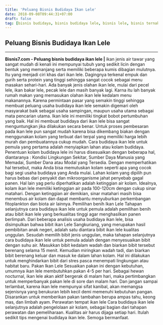 ```yaml
---
title: 'Peluang Bisnis Budidaya Ikan Lele'
date: 2018-09-08T09:44:31+07:00
draft: false
tag: [bisnis budidaya, bisnis budidaya lele, bisnis lele, bisnis ternak lele, Info, peluang usaha berternak, peluang usaha ternak lele, ternak lele, usaha ternak lele]
---
```

## Peluang Bisnis Budidaya Ikan Lele
----
**Bisnis7.com - Peluang bisnis budidaya ikan lele |** ikan jenis air tawar yang sangat mudah di kenali ini mempunyai tubuh yang sedikit licin dengan bentuk yang memanjang serta memiliki beberapa kumis dibagian mulutnya. Itu yang menjadi ciri khas dari ikan lele. Dagingnya terkenal empuk dan gurih serta protein yang tinggi sehingga sangat cocok sebagai menu masakan sehari-hari. Ada banyak jenis olahan ikan lele, mulai dari pecel lele, ikan bakar lele, pecak lele dan masih banyak lagi. Karna itu lah banyak rumah makan yang memasukan olahan ikan lele kedalam menu makanannya. Karena permintaan pasar yang semakin tinggi sehingga membuat peluang usaha budidaya ikan lele semakin digemari oleh masyarakat baik sebagai usaha sampingan, maupun usaha utama sebagai mata pencarian utama. Ikan lele ini memiliki tingkat bobot pertumbuhan yang baik. Hal ini membuat budidaya dari ikan lele bisa sangat menguntungkan jika dilakukan secara benar. Untuk proses pembesaran pada ikan lele pun sangat mudah karena bisa dikembang biakan dengan menggunakan kolam yang terbuat dari terpal yang memiliki harga lebih murah dan pembuatannya cukup mudah. Cara budidaya ikan lele untuk pemula yang pertama adalah menyiapkan lahan atau kolam budidaya. Penentuan kolam budidaya lele ini harus disesuaikan dengan beberapa hal, diantaranya : Kondisi Lingkungan Sekitar, Sumber Daya Manusia yang Memadai, Sumber Dana atau Modal yang Tersedia. Dengan memperhatikan hal tersebut, maka Anda bisa memutuskan kolam seperti apa yang cocok bagi segi usaha budidaya yang Anda mulai. Lahan kolam yang dipilih pun harus bebas dari penyakit dan mikroorganisme jahat penyebab gagal panen. Hal lain yag perlu diperhatikan adalah ketinggian air kolam. Idealnya, kolam ikan lele memiliki ketinggian air pada 100-120cm dengan cukup sinar matahari. Dengan ketinggian air demikian, sinar matahari masih bisa menembus air kolam dan dapat membantu menyuburkan perkembangan fitoplankton dan biota air lainnya. Pemilihan benih Ikan Lele Tahapan selanjutnya cara budidaya ikan lele untuk pemula adalah pemilihan benih atau bibit ikan lele yang berkualitas tinggi agar menghasilkan panen berlimpah. Dari beberapa analisis usaha budidaya ikan lele, bisa disimpulkan bahwa bibit ikan Lele Sangkuriang, yang merupakan hasil pembibitan anak negeri, adalah satu diantara bibit ikan lele kualitas unggulan. Sesudah memilih bibit jenis unggulan, maka tahapan selanjutnya cara budidaya ikan lele untuk pemula adalah dengan menyesuaikan bibit dengan suhu air. Masukkan bibit kedalam wadah dan biarkan bibit tersebut berenang selama 15 menit. Kemudian miringkan wadah tadi, dan biarkan bibit berenang keluar dan masuk ke dalam lahan kolam. Hal ini dilakukan untuk menghindarkan bibit dari stres pasca menempati lingkungan atau habitat baru. Pakan Ikan Lele Sesuaikan pakan ini dengan kebutuhan, umumnya ikan lele membutuhkan pakan 4-5 per hari. Sebagai hewan nocturnal, ikan lele akan aktif bergerak di malam hari, maka pertimbangkan untuk memperbanyak pakan lele di sore dan malam hari. Dan jangan sampai terlambat, karena ikan lele mempunyai sifat kanibal, akan memangsa sejenisnya yang berukuran lebih kecil demi memenuhi kebutuhan pangan. Disarankan untuk memberikan pakan tambahan berupa ampas tahu, keong mas, dan limbah ayam. Perawatan tempat ikan lele Cara budidaya ikan lele selanjutnya adalah pengelolaan air kolam, sebagai bagian dari tahapan perawatan dan pemeliharaan. Kualitas air harus dijaga setiap hari. Itulah sedikit tips mengenai budidaya ikan lele. Semoga bermanfaat.